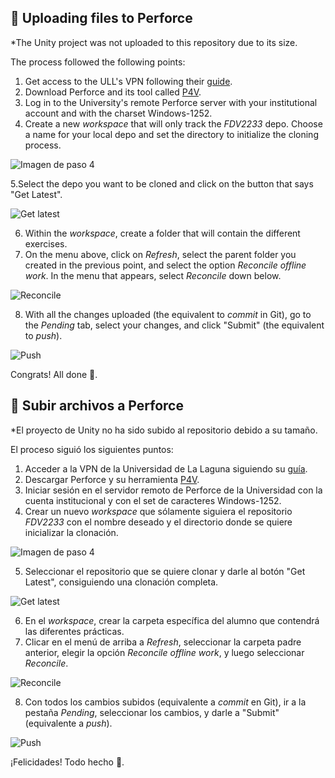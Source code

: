 ## 🎈 Uploading files to Perforce

*The Unity project was not uploaded to this repository due to its size.

The process followed the following points:
1. Get access to the ULL's VPN following their [guide](https://docs.google.com/document/d/1xhSRVqo6y5HYtQQtBemLEwDG6a_yjGlzrxjwuYxIQAk/edit).
2. Download Perforce and its tool called [P4V](https://www.perforce.com/products/helix-core).
3. Log in to the University's remote Perforce server with your institutional account and with the charset Windows-1252.
4. Create a new *workspace* that will only track the *FDV2233* depo. Choose a name for your local depo and set the directory to initialize the cloning process. 

![Imagen de paso 4](Paso4.1.png)

5.Select the depo you want to be cloned and click on the button that says "Get Latest". 

![Get latest](Paso5.1.png)

6. Within the *workspace*, create a folder that will contain the different exercises.
7. On the menu above, click on *Refresh*, select the parent folder you created in the previous point, and select the option *Reconcile offline work*. In the menu that appears, select *Reconcile* down below.

![Reconcile](Paso7.1.png)

8. With all the changes uploaded (the equivalent to *commit* in Git), go to the *Pending* tab, select your changes, and click "Submit" (the equivalent to *push*).

![Push](Paso8.1.png)

Congrats! All done 🤩. 

## 🎈 Subir archivos a Perforce

*El proyecto de Unity no ha sido subido al repositorio debido a su tamaño.

El proceso siguió los siguientes puntos:
1. Acceder a la VPN de la Universidad de La Laguna siguiendo su [guía](https://docs.google.com/document/d/1xhSRVqo6y5HYtQQtBemLEwDG6a_yjGlzrxjwuYxIQAk/edit).
2. Descargar Perforce y su herramienta [P4V](https://www.perforce.com/products/helix-core).
3. Iniciar sesión en el servidor remoto de Perforce de la Universidad con la cuenta institucional y con el set de caracteres Windows-1252.
4. Crear un nuevo *workspace* que sólamente siguiera el repositorio *FDV2233* con el nombre deseado y el directorio donde se quiere inicializar la clonación.

![Imagen de paso 4](Paso4.1.png)

5. Seleccionar el repositorio que se quiere clonar y darle al botón "Get Latest", consiguiendo una clonación completa.

![Get latest](Paso5.1.png)

6. En el *workspace*, crear la carpeta específica del alumno que contendrá las diferentes prácticas.
7. Clicar en el menú de arriba a *Refresh*, seleccionar la carpeta padre anterior, elegir la opción *Reconcile offline work*, y luego seleccionar *Reconcile*.

![Reconcile](Paso7.1.png)

8. Con todos los cambios subidos (equivalente a *commit* en Git), ir a la pestaña *Pending*, seleccionar los cambios, y darle a "Submit" (equivalente a *push*).

![Push](Paso8.1.png)

¡Felicidades! Todo hecho 🤩.
